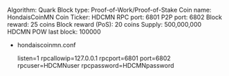    Algorithm: Quark
   Block type:   Proof-of-Work/Proof-of-Stake
   Coin name: HondaisCoinMN
   Coin Ticker: HDCMN
   RPC port: 6801
   P2P port: 6802
   Block reward: 25 coins
   Block reward (PoS): 20 coins
   Supply: 500,000,000 HDCMN
   POW last block: 100000 

- hondaiscoinmn.conf

    listen=1
    rpcallowip=127.0.0.1
    rpcport=6801
    port=6802
    rpcuser=HDCMNuser
    rpcpassword=HDCMNpassword
